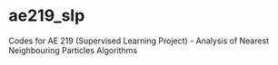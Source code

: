 ae219_slp
=========

Codes for AE 219 (Supervised Learning Project) - Analysis of Nearest Neighbouring Particles Algorithms
